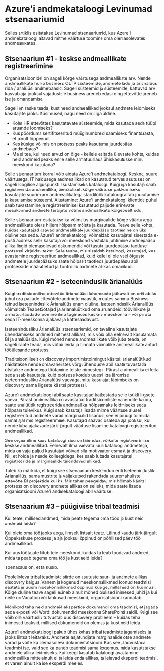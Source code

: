 <properties
   pageTitle="Azure'i andmekataloogi Levinumad stsenaariumid | Microsoft Azure'i"
   description="Levinumad stsenaariumid Azure'i andmekataloogi kõrge väärtusega andmeallikate tuvastamine ja ühenduse lubamine Iseteeninduslik ärianalüüs ja hõivamine olemasoleva tribal teadmisi andmeallikate ja protsesside ülevaade."
   services="data-catalog"
   documentationCenter=""
   authors="steelanddata"
   manager="NA"
   editor=""
   tags=""/>
<tags
   ms.service="data-catalog"
   ms.devlang="NA"
   ms.topic="article"
   ms.tgt_pltfrm="NA"
   ms.workload="data-catalog"
   ms.date="10/03/2016"
   ms.author="maroche"/>


# <a name="azure-data-catalog-common-scenarios"></a>Azure'i andmekataloogi Levinumad stsenaariumid

Selles artiklis esitatakse Levinumad stsenaariumid, kus Azure'i andmekataloogi aitavad mitme väärtuse toomine oma olemasolevates andmeallikates.

## <a name="scenario-1---registration-of-central-data-sources"></a>Stsenaarium #1 - keskse andmeallikate registreerimine

Organisatsioonidel on sageli kõrge väärtusega andmeallikate arv. Nende andmeallikate hulka business OLTP süsteemide, andmete ladu ja ärianalüüs rida / analüüsi andmebaasid. Sageli süsteemid ja süsteemide, kattuvad arv kasvab aja jooksul vajadustele business areneb edasi ning ettevõtte areneb ise ja omandamise.

Sageli on raske teada, kust need andmeallikad jooksul andmete leidmiseks kasutajate jaoks. Küsimused, nagu need on liiga üldine.

- Kolm HR ettevõttes kasutatavate süsteemide, mida kasutada seda tüüpi aruande loomiseks?
- Kus pöörduma sertifitseeritud müüginumbreid saamiseks finantsaasta, et ainult lõppenud
- Kes küsige või mis on protsess peaks kasutama juurdepääs andmebaas?
- Ma ei tea, kui need arvud on õige – kellele esitada ülevaate kohta, kuidas neid andmeid peaks enne selle armatuurlaua ühiskasutusse minu meeskond kasutada?

Selle stsenaariumi korral võib aidata Azure'i andmekataloogi. Keskne, suure väärtusega, IT haldusega andmeallikad on kasutatud terves asutuses on sageli loogilise alguspunkti asustamiseks kataloogi. Kuigi iga kasutaja saab registreerida andmeallika, tõenäoliselt kõige väärtuse pakkumiseks kasutajate suurim arv andmeallikatega stardilöök kataloogi aitab juurutamise ja kasutamise süsteemi. Alustamine: Azure'i andmekataloogi klientide puhul saab tuvastamine ja registreerimisel kasutatud paljude erinevate meeskonnad andmete tarbijate võtme andmeallikate kõigepealt edu.

Selle stsenaariumi esitatakse ka võimalus marginaalide kõrge väärtusega andmeallikate oleks hiljem hõlpsam mõista ja kasutada. Teave selle kohta, kuidas kasutajad saavad andmeallikale juurdepääsu taotlemine on üks oluline osa seda. Azure'i andmekataloogi võimaldab kasutajatel sisestada e-posti aadress selle kasutaja või meeskond vastutab juhtimine andmepääsu allika lingid olemasolevad dokumendid või tasuta juurdepääsu taotluse protsessi kirjeldav tekst. Selle teabe, mis sisaldab kataloogi, kasutajad, kes avastamine registreeritud andmeallikad, kuid kellel ei ole veel õiguste andmetele juurdepääsuks saate hõlpsalt taotleda juurdepääsu abil protsesside määratletud ja kontrollib andmete allikas omanikud.

## <a name="scenario-2---self-service-business-intelligence"></a>Stsenaarium #2 - Iseteeninduslik ärianalüüs

Kuigi traditsiooniline ettevõtte ärianalüüsi lahenduste jätkuvalt on eriti abiks juhul osa paljude ettevõtete andmete maastik, muutes sammu Business teinud Iseteeninduslik Ärianalüüs enam oluline. Iseteeninduslik Ärianalüüs võimaldab Teabetöötajad ja ärianalüütikud oma aruandeid, töövihikute ja armatuurlaudade loomine ilma tuginedes keskne meeskonna – või piirata seda IT-meeskonna ajakava ja kättesaadavust.

Iseteenindusliku Ärianalüüsi stsenaariumid, on tavaline kasutajate ühendamiseks andmeid mitmest allikast, mis võib olla eelnevalt kasutamata BI ja analüüsida. Kuigi mõned nende andmeallikate võib juba teada, on sageli saate teada, mis võtab leida ja hinnata võimalike andmeallikate antud tööülesande protsess.

Traditsiooniliselt on discovery importimistoimingut käsitsi: ärianalüütikud näidatakse nende omavahelistes võrguühenduste abil saate tuvastada otsitakse andmetega töötamine teiste inimestega. Pärast andmeallika ei leita seda saab kasutada, kuid protsess kordub uuesti iga järgmise iseteenindusliku Ärianalüüsi vaevaga, mitu kasutajat läbimiseks on discovery sama liigsete käsitsi protsessi.

Azure'i andmekataloogi abil saate kasutajad katkestada selle tsükli liigsete vaeva. Pärast andmeallika on avastatud traditsiooniliste vahendite kaudu, saate analüütik registreerida andmeallika hõlpsamaks leidmiseks seda hõlpsam tulevikus. Kuigi saab kasutaja lisada mitme väärtuse alusel registreeritud andmete varad marginaalid lisanud, see ei pruugi toimuda samal ajal mis registreerimine. Kasutajad saavad osaleda aja jooksul, kui nende luba ajakavade järk-järgult väärtuse lisamine kataloogi registreeritud andmeallikad.

See orgaaniline kasv kataloogi sisu on täiendus, võiksite registreerimise keskse andmeallikad. Eelnevalt ilma vaevata luua kataloogi andmetega, mida on vaja paljud kasutajad võivad olla motivaator esmast ja discovery. Nii, et hoida ja nende kolleegidega, kes saab lubada kasutajatel registreerida ja marginaalide täiendavad allikad.

Tuleb ka märkida, et kuigi see stsenaarium keskendub eriti Iseteeninduslik Ärianalüüs, sama mustrite ja väljakutsed rakendada suuremahuliste ettevõtte BI projektide kui ka. Mis tahes peegeldav, mis hõlmab käsitsi protsess on discovery andmete allikas on selleks, mida saate lisada organisatsiooni Azure'i andmekataloogi abil väärtuse.

## <a name="scenario-3---capturing-tribal-knowledge"></a>Stsenaarium #3 – püügiviise tribal teadmisi

Kui teate, millised andmed, mida peate tegema oma tööd ja kust neid andmeid leida?

Kui olete oma töö jaoks aega, ilmselt lihtsalt teate. Läinud kaudu järk-järgult Õppekeskuse protsess ja aja jooksul õppinud on põhilised päev töö andmeallikad.

Kui uus töötajate liitub teie meeskond, kuidas ta teab toodavad andmed, mida ta peab tegema oma töö ja kust neid leida?

Tõenäosus on, et ta küsib.

Poolelioleva tribal teadmiste siirde on asutuste suur- ja andmete allikas discovery käigus. Vanem ja kogenud meeskonnaliikmed loonud teadmisi aastate ja uuem meeskonnaliikmed õppinud küsige, millal nad on küsimusi. Kõige oluline teave sageli esineb ainult mõned olulised inimesed juhid ja kui neile on Vacation või lahkuvad meeskond, organisatsiooni kannatab.

Mõnikord teha neid andmeid ekspertide dokumendi oma teadmisi, et jagada seda e-posti või Wordi dokumendid meeskonna SharePointi saidil. Kuigi see võib olla väärtuslik tutvustab uus discovery probleem – kuidas teha inimesed teaksid, millised dokumendid on olemas ja kust neid leida...

Azure'i andmekataloogi pakub ühes kohas tribal teadmiste jagamiseks ja jaoks lihtsalt leitavaks. Andmete asjatundjate marginaalide otse andmete varad ja võite ka olemasoleva dokumentatsiooni. Kas see jäädvustada teadmisi ise, vaid see ka paneb teadmisi sama kogemus, mida kasutatakse andmete allika leidmiseks. Kui keegi kasutab kataloogi avastamine andmeallika mitte ainult ei ta leida enda allikas, ta leiavad eksperdi teadmisi, et varem ainult ka ise eksperdi meeles.
